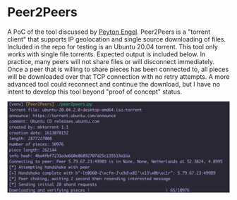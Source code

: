 # Peer2Peers
A PoC of the tool discussed by [Peyton Engel](https://www.youtube.com/watch?v=7Obeod8X7Do).
Peer2Peers is a "torrent client" that supports IP geolocation and single source downloading of files. Included in the repo for testing
is an Ubuntu 20.04 torrent. This tool only works with single file torrents.
Expected output is included below. In practice, many peers will not share files or will
disconnect immediately. Once a peer that is willing to share pieces has been connected to,
all pieces will be downloaded over that TCP connection with no retry attempts. A more advanced
tool could reconnect and continue the download, but I have no intent to develop this tool beyond
"proof of concept" status.

![Expected ouput](imgs/peer2peers.png)